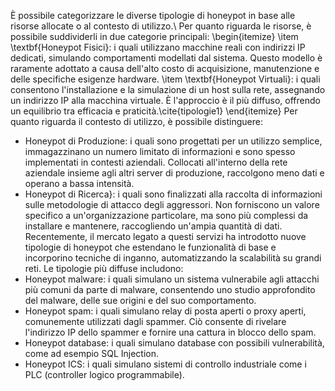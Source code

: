 È possibile categorizzare le diverse tipologie di honeypot in base alle risorse allocate o al contesto di utilizzo.\\
Per quanto riguarda le risorse, è possibile suddividerli in due categorie principali:
\begin{itemize}
	\item \textbf{Honeypot Fisici}: i quali utilizzano macchine reali con indirizzi IP 
	dedicati, simulando comportamenti modellati dal sistema. Questo modello 
	è raramente adottato a causa dell'alto costo di acquisizione, manutenzione e 
	delle specifiche esigenze hardware.
	\item \textbf{Honeypot Virtuali}: i quali consentono l'installazione e la 
	simulazione di un host sulla rete, assegnando un indirizzo IP alla macchina virtuale. 
	È l'approccio è il più diffuso, offrendo un equilibrio tra efficacia e praticità.\cite{tipologie1}
\end{itemize}
Per quanto riguarda il contesto di utilizzo, è possibile distinguere:
- Honeypot di Produzione: i quali sono progettati per un utilizzo semplice, immagazzinano un numero limitato di informazioni e sono spesso implementati in contesti aziendali. Collocati all'interno della rete aziendale insieme agli altri server di produzione, raccolgono meno dati e operano a bassa intensità.
- Honeypot di Ricerca}: i quali sono finalizzati alla raccolta di informazioni sulle metodologie di attacco degli aggressori. Non forniscono un 
	valore specifico a un'organizzazione particolare, ma sono più complessi da installare 
	e mantenere, raccogliendo un'ampia quantità di dati.
Recentemente, il mercato legato a questi servizi ha introdotto nuove tipologie di honeypot che estendano le funzionalità di base e incorporino tecniche di inganno, automatizzando la scalabilità su grandi reti. Le tipologie più diffuse includono:
- Honeypot malware: i quali simulano un sistema vulnerabile agli attacchi più comuni da parte di malware, consentendo uno studio approfondito del malware, delle sue origini e del suo comportamento.
- Honeypot spam: i quali simulano relay di posta aperti o proxy aperti, comunemente utilizzati dagli spammer. Ciò consente di rivelare l'indirizzo IP dello spammer e fornire una cattura in blocco dello spam.
- Honeypot database: i quali simulano database con possibili vulnerabilità, come ad esempio SQL Injection.
- Honeypot ICS: i quali simulano sistemi di controllo industriale come i PLC (controller logico programmabile).